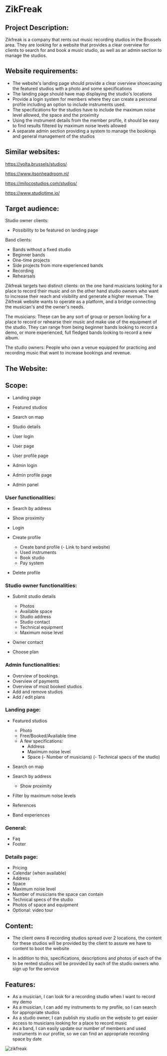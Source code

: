 # ZikFreak 

## Project Description:
Zikfreak is a company that rents out music recording studios in the Brussels area.
They are looking for a website that provides a clear overview for clients to search for and book a music studio, as well as an admin section to manage the studios. 

## Website requirements:
- The website's landing page should provide a clear overview showcasing the featured studios with a photo and some specifications
- The landing page should have map displaying the studio's locations
- Provide a login system for members where they can create a personal profile including an option to include instruments used. 
- The specifications for the studios have to include the maximum noise level allowed, the space and the proximity
- Using the instrument details from the member profile, it should be easy to find results filtered by maximum noise levels allowed
- A separate admin section providing a system to manage the bookings and general management of the studios


## Similar websites:
https://volta.brussels/studios/

https://www.itsonheadroom.nl/

https://milocostudios.com/studios/

https://www.studiotime.io/


## Target audience:
Studio owner clients:
  - Possibility to be featured on landing page

Band clients:
  - Bands without a fixed studio
  - Beginner bands
  - One-time projects
  - Side projects from more experienced bands
  - Recording
  - Rehearsals

Zikfreak targets two distinct clients: on the one hand musicians looking for a place to record their music and
on the other hand studio owners who want to increase their reach and visibility and generate a higher revenue.
The Zikfreak website wants to operate as a platform, and a bridge connecting the musician's and the owner's needs.

The musicians:
These can be any sort of group or person looking for a place to record or rehearse their music and make use of the equipment of the studio. 
They can range from being beginner bands looking to record a demo, or more experienced, full fledged bands looking to record a new album.

The studio owners: 
People who own a venue equipped for practicing and recording music that want to increase bookings and revenue.


## The Website:



## Scope:
- Landing page
- Featured studios
- Search on map
- Studio details
  
- User login
- User page
- User profile page

- Admin login
- Admin profile page
- Admin panel

### User functionalities:
- Search by address
- Show proximity
  
- Login
- Create profile
  - Create band profile
    (- Link to band website)
  - Used instruments
  - Book studio
  - Pay system
- Delete profile   

### Studio owner functionalities:
- Submit studio details
    - Photos
    - Available space
    - Studio address
    - Studio contact
    - Technical equipment
    - Maximum noise level

- Owner contact

- Choose plan
    
### Admin functionalities:
- Overview of bookings
- Overview of payments
- Overview of most booked studios
- Add and remove studios
- Add / edit plans

### Landing page:
- Featured studios
  - Photo
  - Free/Booked/Available time
  - A few specifications: 
    - Address
    - Maximum noise level
    - Space
      (- Number of musicians)
      (- Technical specs of the studio)
    
- Search on map 
- Search by address
  - Show proximity
- Filter by maximum noise levels

- References
- Band experiences

### General:
- Faq
- Footer

### Details page:
- Pricing
- Calendar (when available)
- Address
- Space
- Maximum noise level
- Number of musicians the space can contain
- Technical specs of the studio
- Photos of space and equipment
- Optional: video tour


## Content:
- The client owns 8 recording studios spread over 2 locations, the content for these studios will be provided by the client to assure we have to content to boot the website

- In addition to this, specifications, descriptions and photos of each of the to be rented studios will be provided by each of the studio owners who sign up for the service


## Features:
- As a musician, I can look for a recording studio when I want to record my demo
- As a musician, I can add my instruments to my profile, so I can search for appropriate studios
- As a studio owner, I can publish my studio on the website to get easier access to musicians looking for a place to record music
- As a band, I can easily update our number of members and used instruments in our profile, so we can find an appropriate recording space by date


![zikfreak](img/zikfreak.png)















